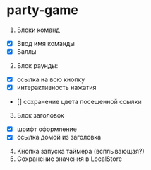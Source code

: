 # party-game

1. Блоки команд
  - [x] Ввод имя команды
  - [x] Баллы 
2. Блок раунды:
  - [x] ссылка на всю кнопку
  - [x] интерактивность нажатия
  - [] сохранение цвета посещенной ссылки
3. Блок заголовок
  - [x] шрифт оформление
  - [x] ссылка домой из заголовка
4. Кнопка запуска таймера (всплывающая?)
5. Сохранение значения в LocalStore